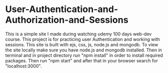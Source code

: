 # User-Authentication-and-Authorization-and-Sessions
This is a simple site I made during watching udemy 100 days web-dev course. This project is for practicing user Authentication and working with sessions.
This site is built with ejs, css, js, node.js and mongodb.
To view the site locally make sure you have node.js and mongodb installed. Then in terminal and in project directory run "npm install" in order to install required packages. Then run "npm start" and after that in your browser search for "localhost:3000".  
